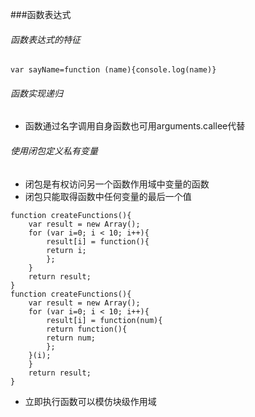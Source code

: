 ###函数表达式
###### 函数表达式的特征
```
var sayName=function (name){console.log(name)}
```
###### 函数实现递归
- 函数通过名字调用自身函数也可用arguments.callee代替

###### 使用闭包定义私有变量
- 闭包是有权访问另一个函数作用域中变量的函数
- 闭包只能取得函数中任何变量的最后一个值
```
function createFunctions(){
	var result = new Array();
	for (var i=0; i < 10; i++){
		result[i] = function(){
		return i;
		};
	}
	return result;
}
function createFunctions(){
	var result = new Array();
	for (var i=0; i < 10; i++){
		result[i] = function(num){
		return function(){
		return num;
		};
	}(i);
	}
	return result;
}
```
- 立即执行函数可以模仿块级作用域